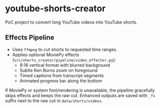 # youtube-shorts-creator

PoC project to convert long YouTube videos into YouTube shorts.

## Effects Pipeline

- Uses `ffmpeg` to cut shorts to requested time ranges.
- Applies optional MoviePy effects (`src/shorts_creator/pipeline/video_effecter.py`):
  - 9:16 vertical format with blurred background
  - Subtle Ken Burns zoom on foreground
  - Timed captions from transcript segments
  - Animated progress bar along the bottom

If MoviePy or system font/rendering is unavailable, the pipeline gracefully skips effects and keeps the raw cut. Enhanced outputs are saved with `_fx` suffix next to the raw cut in `data/shorts/videos`.
